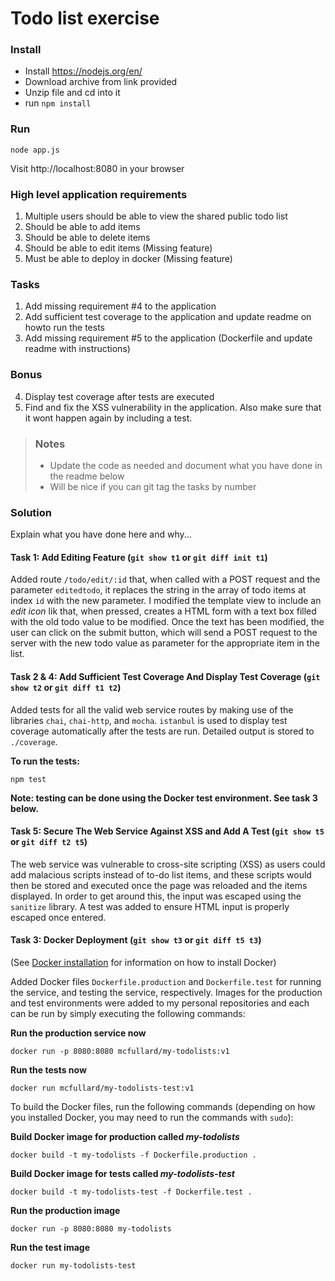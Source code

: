 # Todo list exercise

### Install

- Install https://nodejs.org/en/
- Download archive from link provided
- Unzip file and cd into it
- run `npm install`

### Run
`node app.js`

Visit http://localhost:8080 in your browser

### High level application requirements
1. Multiple users should be able to view the shared public todo list
2. Should be able to add items
3. Should be able to delete items
4. Should be able to edit items (Missing feature)
5. Must be able to deploy in docker (Missing feature)

### Tasks
1. Add missing requirement #4 to the application
2. Add sufficient test coverage to the application and update readme on howto run the tests
3. Add missing requirement #5 to the application (Dockerfile and update readme with instructions)

### Bonus
4. Display test coverage after tests are executed
5. Find and fix the XSS vulnerability in the application. Also make sure that it wont happen again by including a test.

> ### Notes
> - Update the code as needed and document what you have done in the readme below
> - Will be nice if you can git tag the tasks by number

### Solution
Explain what you have done here and why...

#### Task 1: Add Editing Feature (`git show t1` or `git diff init t1`)
Added route `/todo/edit/:id` that, when called with a POST request and the parameter `editedtodo`, it replaces the string in the array of todo items at index `id` with the new parameter. I modified the template view to include an *edit icon* lik that, when pressed, creates a HTML form with a text box filled with the old todo value to be modified. Once the text has been modified, the user can click on the submit button, which will send a POST request to the server with the new todo value as parameter for the appropriate item in the list. 

#### Task 2 & 4: Add Sufficient Test Coverage And Display Test Coverage (`git show t2` or `git diff t1 t2`)
Added tests for all the valid web service routes by making use of the libraries `chai`, `chai-http`, and `mocha`. `istanbul` is used to display test coverage automatically after the tests are run. Detailed output is stored to `./coverage`.

**To run the tests:**
```
npm test
```

**Note: testing can be done using the Docker test environment. See task 3 below.**

#### Task 5: Secure The Web Service Against XSS and Add A Test (`git show t5` or `git diff t2 t5`)
The web service was vulnerable to cross-site scripting (XSS) as users could add malacious scripts instead of to-do list items, and these scripts would then be stored and executed once the page was reloaded and the items displayed. In order to get around this, the input was escaped using the `sanitize` library. A test was added to ensure HTML input is properly escaped once entered.

#### Task 3: Docker Deployment (`git show t3` or `git diff t5 t3`)
(See [Docker installation](https://docs.docker.com/engine/installation/) for information on how to install Docker)

Added Docker files `Dockerfile.production` and `Dockerfile.test` for running the service, and testing the service, respectively. Images for the production and test environments were added to my personal repositories and each can be run by simply executing the following commands:

**Run the production service now**
```
docker run -p 8080:8080 mcfullard/my-todolists:v1
```

**Run the tests now**
```
docker run mcfullard/my-todolists-test:v1
```

To build the Docker files, run the following commands (depending on how you installed Docker, you may need to run the commands with `sudo`):

**Build Docker image for production called *my-todolists***

```
docker build -t my-todolists -f Dockerfile.production .
```

**Build Docker image for tests called *my-todolists-test***

```
docker build -t my-todolists-test -f Dockerfile.test .
```

**Run the production image**

```
docker run -p 8080:8080 my-todolists
```

**Run the test image**

```
docker run my-todolists-test
```
